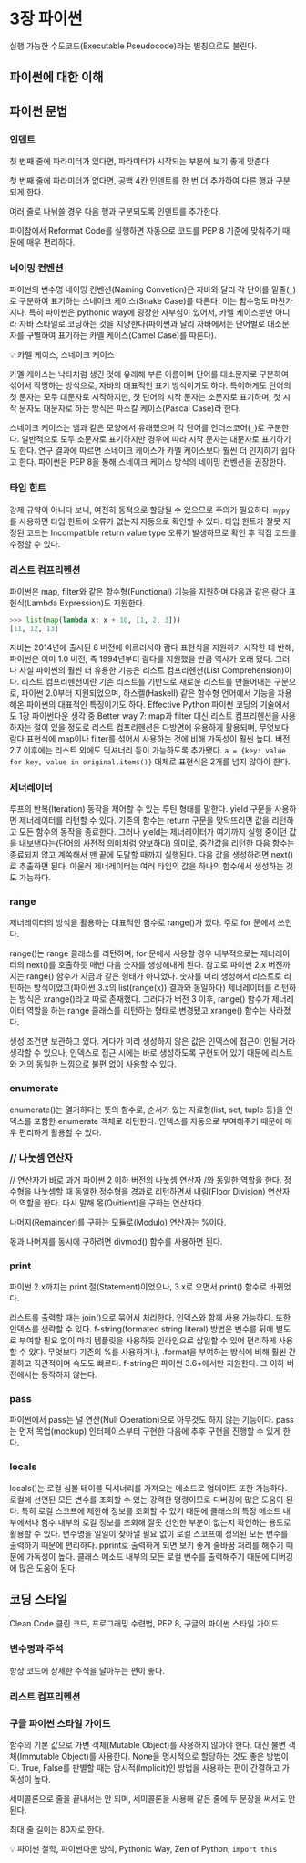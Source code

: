 # 3장 파이썬
실행 가능한 수도코드(Executable Pseudocode)라는 별칭으로도 불린다.

## 파이썬에 대한 이해

## 파이썬 문법

### 인덴트
첫 번째 줄에 파라미터가 있다면, 파라미터가 시작되는 부분에 보기 좋게 맞춘다.

첫 번째 줄에 파라미터가 없다면, 공백 4칸 인덴트를 한 번 더 추가하여 다른 행과 구분되게 한다.

여러 줄로 나눠쓸 경우 다음 행과 구분되도록 인덴트를 추가한다.

파이참에서 Reformat Code를 실행하면 자동으로 코드를 PEP 8 기준에 맞춰주기 때문에 매우 편리하다.

### 네이밍 컨벤션
파이썬의 변수명 네이밍 컨벤션(Naming Convetion)은 자바와 달리 각 단어를 밑줄(`_`)로 구분하여 표기하는 스네이크 케이스(Snake Case)를 따른다. 이는 함수명도 마찬가지다. 특히 파이썬은 pythonic way에 굉장한 자부심이 있어서, 카멜 케이스뿐만 아니라 자바 스타일로 코딩하는 것을 지양한다(파이썬과 달리 자바에서는 단어별로 대소문자를 구별하여 표기하는 카멜 케이스(Camel Case)를 따른다).

:bulb: 카멜 케이스, 스네이크 케이스

카멜 케이스는 낙타처럼 생긴 것에 유래해 부른 이름이며 단어를 대소문자로 구분하여 섞어서 작명하는 방식으로, 자바의 대표적인 표기 방식이기도 하다. 특이하게도 단어의 첫 문자는 모두 대문자로 시작하지만, 첫 단어의 시작 문자는 소문자로 표기하며, 첫 시작 문자도 대문자로 하는 방식은 파스칼 케이스(Pascal Case)라 한다.

스네이크 케이스는 뱀과 같은 모양에서 유래했으며 각 단어를 언더스코어(`_`)로 구분한다. 일반적으로 모두 소문자로 표기하지만 경우에 따라 시작 문자는 대문자로 표기하기도 한다. 연구 결과에 따르면 스네이크 케이스가 카멜 케이스보다 훨씬 더 인지하기 쉽다고 한다. 파이썬은 PEP 8을 통해 스네이크 케이스 방식의 네이밍 컨벤션을 권장한다.

### 타입 힌트

강제 규약이 아니다 보니, 여전히 동적으로 할당될 수 있으므로 주의가 필요하다. `mypy`를 사용하면 타입 힌트에 오류가 없는지 자동으로 확인할 수 있다. 타입 힌트가 잘못 지정된 코드는 Incompatible return value type 오류가 발생하므로 확인 후 직접 코드를 수정할 수 있다.

### 리스트 컴프리헨션

파이썬은 map, filter와 같은 함수형(Functional) 기능을 지원하며 다음과 같은 람다 표현식(Lambda Expression)도 지원한다.

```Python
>>> list(map(lambda x: x + 10, [1, 2, 3]))
[11, 12, 13]
```

자바는 2014년에 출시된 8 버전에 이르러서야 람다 표현식을 지원하기 시작한 데 반해, 파이썬은 이미 1.0 버전, 즉 1994년부터 람다를 지원했을 만큼 역사가 오래 됐다. 그러나 사실 파이썬의 훨씬 더 유용한 기능은 리스트 컴프리헨션(List Comprehension)이다. 리스트 컴프리헨션이란 기존 리스트를 기반으로 새로운 리스트를 만들어내는 구문으로, 파이썬 2.0부터 지원되었으며, 하스켈(Haskell) 같은 함수형 언어에서 기능을 차용해온 파이썬의 대표적인 특징이기도 하다. Effective Python 파이썬 코딩의 기술에서도 1장 파이썬다운 생각 중 Better way 7: map과 filter 대신 리스트 컴프리헨션을 사용하자는 절이 있을 정도로 리스트 컴프리헨션은 다방면에 유용하게 활용되며, 무엇보다 람다 표현식에 map이나 filter를 섞어서 사용하는 것에 비해 가독성이 훨씬 높다. 버전 2.7 이후에는 리스트 외에도 딕셔너리 등이 가능하도록 추가됐다. `a = {key: value for key, value in original.items()}` 대체로 표현식은 2개를 넘지 않아야 한다.

### 제너레이터
루프의 반복(Iteration) 동작을 제어할 수 있는 루틴 형태를 말한다. yield 구문을 사용하면 제너레이터를 리턴할 수 있다. 기존의 함수는 return 구문을 맞닥뜨리면 값을 리턴하고 모든 함수의 동작을 종료한다. 그러나 yield는 제너레이터가 여기까지 실행 중이던 값을 내보낸다는(단어의 사전적 의미처럼 양보하다) 의미로, 중간값을 리턴한 다음 함수는 종료되지 않고 계쏙해서 맨 끝에 도달할 때까지 실행된다. 다음 값을 생성하려면 next()로 추출하면 된다. 아울러 제너레이터는 여러 타입의 값을 하나의 함수에서 생성하는 것도 가능하다.

### range
제너레이터의 방식을 활용하는 대표적인 함수로 range()가 있다. 주로 for 문에서 쓰인다.

range()는 range 클래스를 리턴하며, for 문에서 사용할 경우 내부적으로는 제너레이터의 next()를 호출하듯 매번 다음 숫자를 생성해내게 된다. 참고로 파이썬 2.x 버전까지는 range() 함수가 지금과 같은 형태가 아니었다. 숫자를 미리 생성해서 리스트로 리턴하는 방식이었고(파이썬 3.x의 list(range(x)) 결과와 동일하다) 제너레이터를 리턴하는 방식은 xrange()라고 따로 존재했다. 그러다가 버전 3 이후, range() 함수가 제너레이터 역할을 하는 range 클래스를 리턴하는 형태로 변경됐고 xrange() 함수는 사라졌다.

생성 조건만 보관하고 있다. 게다가 미리 생성하지 않은 값은 인덱스에 접근이 안될 거라 생각할 수 있으나, 인덱스로 접근 시에는 바로 생성하도록 구현되어 있기 때문에 리스트와 거의 동일한 느낌으로 불편 없이 사용할 수 있다. 

### enumerate
enumerate()는 열거하다는 뜻의 함수로, 순서가 있는 자료형(list, set, tuple 등)을 인덱스를 포함한 enumerate 객체로 리턴한다. 인덱스를 자동으로 부여해주기 때문에 매우 편리하게 활용할 수 있다.

### // 나눗셈 연산자
// 연산자가 바로 과거 파이썬 2 이하 버전의 나눗셈 연산자 /와 동일한 역할을 한다. 정수형을 나눗셈할 때 동일한 정수형을 경과로 리턴하면서 내림(Floor Division) 연산자의 역할을 한다. 다시 말해 몫(Quitient)을 구하는 연산자다. 

나머지(Remainder)를 구하는 모듈로(Modulo) 연산자는 %이다.

몫과 나머지를 동시에 구하려면 divmod() 함수를 사용하면 된다.

### print
파이썬 2.x까지는 print 절(Statement)이었으나, 3.x로 오면서 print() 함수로 바뀌었다.

리스트를 출력할 때는 join()으로 묶어서 처리한다. 인덱스와 함께 사용 가능하다. 또한 인덱스를 생략할 수 있다. f-string(formated string literal) 방법은 변수를 뒤에 별도로 부여할 필요 없이 마치 템플릿을 사용하듯 인라인으로 삽일할 수 있어 편리하게 사용할 수 있다. 무엇보다 기존의 %를 사용하거나, .format을 부여하는 방식에 비해 훨씬 간결하고 직관적이며 속도도 빠르다. f-string은 파이썬 3.6+에서만 지원한다. 그 이하 버전에서는 동작하지 않는다.

### pass
파이썬에서 pass는 널 연산(Null Operation)으로 아무것도 하지 않는 기능이다. pass는 먼저 목업(mockup) 인터페이스부터 구현한 다음에 추후 구현을 진행할 수 있게 한다.

### locals
locals()는 로컬 심볼 테이블 딕셔너리를 가져오는 메소드로 업데이트 또한 가능하다. 로컬에 선언된 모든 변수를 조회할 수 있는 강력한 명령이므로 디버깅에 많은 도움이 된다. 특히 로컬 스코프에 제한해 정보를 조회할 수 있기 때문에 클래스의 특정 메소드 내부에서나 함수 내부의 로컬 정보를 조회해 잘못 선언한 부분이 없는지 확인하는 용도로 활용할 수 있다. 변수명을 일일이 찾아낼 필요 없이 로컬 스코프에 정의된 모든 변수를 출력하기 때문에 편리하다. pprint로 출력하게 되면 보기 좋게 줄바꿈 처리를 해주기 때문에 가독성이 높다. 클래스 메소드 내부의 모든 로컬 변수를 출력해주기 때문에 디버깅에 많은 도움이 된다.

## 코딩 스타일
Clean Code 클린 코드, 프로그래밍 수련법, PEP 8, 구글의 파이썬 스타일 가이드

### 변수명과 주석
항상 코드에 상세한 주석을 달아두는 편이 좋다.

### 리스트 컴프리헨션

### 구글 파이썬 스타일 가이드
함수의 기본 값으로 가변 객체(Mutable Object)를 사용하지 않아야 한다. 대신 불변 객체(Immutable Object)를 사용한다. None을 명시적으로 할당하는 것도 좋은 방법이다. True, False를 판별할 때는 암시적(Implicit)인 방법을 사용하는 편이 간결하고 가독성이 높다.

세미콜론으로 줄을 끝내서는 안 되며, 세미콜론을 사용해 같은 줄에 두 문장을 써서도 안 된다.

최대 줄 길이는 80자로 한다. 

:bulb: 파이썬 철학, 파이썬다운 방식, Pythonic Way, Zen of Python, `import this`
